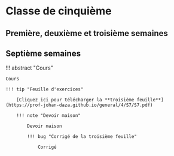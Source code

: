 # Classe de cinquième

## Première, deuxième et troisième semaines
## Septième semaines

!!! abstract "Cours"

    Cours
    
    !!! tip "Feuille d'exercices"

        [Cliquez ici pour télécharger la **troisième feuille**](https://prof-johan-daza.github.io/general/4/S7/S7.pdf)

        !!! note "Devoir maison"

            Devoir maison

            !!! bug "Corrigé de la troisième feuille"

                Corrigé